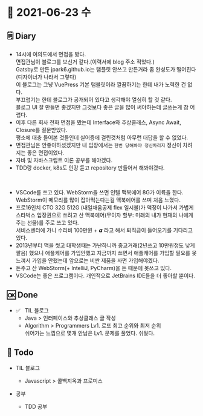 # 📒 2021-06-23 수

## 🗒 Diary  

- 14시에 여의도에서 면접을 봤다.  
  면접관님이 블로그를 보신거 같다.(이력서에 blog 주소 적었다.)  
  Gatsby로 만든 jpark6.github.io는 탬플릿 안쓰고 만든거라 좀 완성도가 떨어진다(디자이너가 나라서 그렇다)  
  이 블로그는 그냥 VuePress 기본 탬블릿이라 깔끔하기는 한데 내가 노력한 건 없다.  
  부끄럽기는 한데 블로그가 공개되어 있다고 생각해야 열심히 할 것 같다.  
  블로그 UI 잘 만들면 좋겠지만 그것보다 좋은 글을 많이 써야하는데 글쓰는게 참 어렵다.  
- 이후 다른 회사 전화 면접을 봤는데 Interface와 추상클래스, Async Await, Closure를 질문받았다.  
  평소에 대충 들어본 것들인데 실어증에 걸린것처럼 아무런 대답을 할 수 없었다.
- 면접관님은 안좋아하셨겠지만 내 입장에서는 `한번 당해봐야 정신차리지` 정신이 차려지는 좋은 면접이었다.
- 자바 및 자바스크립트 이론 공부를 해야겠다.
- TDD랑 docker, k8s도 인강 듣고 repository 만들어서 해봐야겠다.  

<br />

- VSCode를 쓰고 있다. WebStorm을 쓰면 인텔 맥북에어 8G가 이륙을 한다.  
  WebStorm이 메모리를 많이 잡아먹는다는걸 맥북에어를 쓰며 처음 느꼈다.  
- 프로16인치 CTO 32G 512G (내일채움공제 flex 일시불)가 액정이 나가서 가볍게 스타벅스 입장권으로 쓰려고 산 맥북에어(무이자 할부: 미래의 내가 현재의 나에게 주는 선물)를 주로 쓰고 있다.  
  서비스센터에 가니 수리비 100만원 + 𝞪 라고 해서 퇴직금이 들어오기를 기다리고 있다.  
- 2013년부터 맥을 썻고 대학생때는 가난하니까 중고거래(2년쓰고 10만원정도 낮게팔음) 했으니 애플케어를 가입안했고 지금까지 쓰면서 애플캐어를 가입할 필요를 못느껴서 가입을 안했는데 앞으로는 비싼 제품을 사면 가입해야겠다.  
- 돈주고 산 WebStorm(+ IntelliJ, PyCharm)을 돈 때문에 못쓰고 있다.  
- VSCode는 좋은 프로그램이다. 개인적으로 JetBrains IDE들을 더 좋아할 뿐이다.  

## 🆗 Done  
- ✅ &nbsp; TIL 블로그  
  - Java > 인터페이스와 추상클래스 글 작성
  - Algorithm > Programmers Lv1. 로또 최고 순위와 최저 순위  
    쉬어가는 느낌으로 몇개 안남은 Lv1. 문제를 풀었다. 쉬웠다.

## 📑 Todo

- TIL 블로그

  - Javascript > 콜백지옥과 프로미스

- 공부  
  - TDD 공부  
